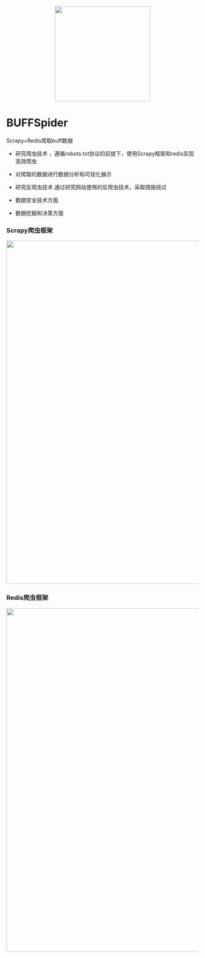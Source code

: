 <p align="center">
<a href = "https://buff.163.com/"><img src="https://p1.ssl.qhimg.com/t013958b6d32365da7b.png" width="250" /></a>
</p>

# BUFFSpider

Scrapy+Redis爬取buff数据

- 研究爬虫技术 ，遵循robots.txt协议的前提下，使用Scrapy框架和redis实现高效爬虫

- 对爬取的数据进行数据分析和可视化展示

- 研究反爬虫技术 通过研究网站使用的反爬虫技术，采取措施绕过

- 数据安全技术方面

- 数据挖掘和决策方面

  

### Scrapy爬虫框架

<p align="center">
<img src="https://i-blog.csdnimg.cn/blog_migrate/a7249f2a50d496763ca2da57a47d7954.png" width ="900"/>
</p>

### Redis爬虫框架


<p align="center">
<img src="https://cache.yisu.com/upload/information/20200309/28/3420.jpg" width ="900"/>
</p>
